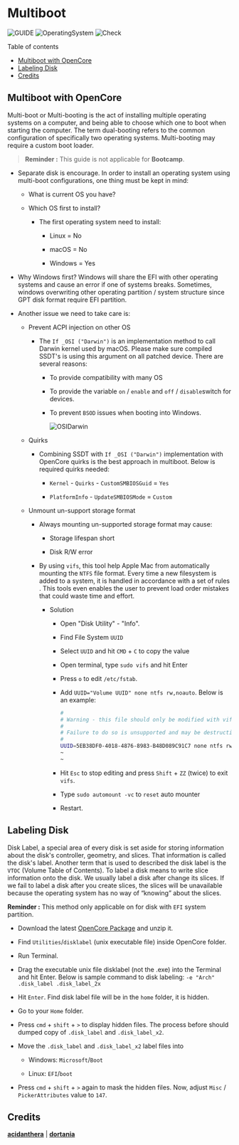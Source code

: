 # Multiboot

![GUIDE](https://img.shields.io/badge/Guide-ACPI-purple)
![OperatingSystem](https://img.shields.io/badge/OS-Hackintosh-blue)
![Check](https://img.shields.io/badge/Status-Pass-brightgreen)

Table of contents

- [Multiboot with OpenCore](#multiboot-with-opencore)
- [Labeling Disk](#labeling-disk)
- [Credits](#credits)

## Multiboot with OpenCore

Multi-boot or Multi-booting is the act of installing multiple operating systems on a computer, and being able to choose which one to boot when starting the computer. The term dual-booting refers to the common configuration of specifically two operating systems. Multi-booting may require a custom boot loader.

> **Reminder :** This guide is not applicable for **Bootcamp**.

- Separate disk is encourage. In order to install an operating system using multi-boot configurations, one thing must be kept in mind:

  - What is current OS you have?
  - Which OS first to install?

    - The first operating system need to install:
  
      - Linux = No
  
      - macOS = No

      - Windows = Yes

- Why Windows first? Windows will share the EFI with other operating systems and cause an error if one of systems breaks. Sometimes, windows overwriting other operating partition / system structure since GPT disk format require EFI partition.
- Another issue we need to take care is:

  - Prevent ACPI injection on other OS

    - The `If _OSI ("Darwin")` is an implementation method to call Darwin kernel used by macOS. Please make sure compiled SSDT's is using this argument on all patched device. There are several reasons:

      - To provide compatibility with many OS

      - To provide the variable `on` / `enable` and `off` / `disable`switch for devices.

      - To prevent `BSOD` issues when booting into Windows.

        ![OSIDarwin](https://user-images.githubusercontent.com/72515939/202378529-b787b94e-2744-4a81-9bba-3b1ac78d93fa.png)
  - Quirks
    - Combining SSDT with `If _OSI ("Darwin")` implementation with OpenCore quirks is the best approach in multiboot. Below is required quirks needed:

      - `Kernel` - `Quirks` - `CustomSMBIOSGuid` = `Yes`

      - `PlatformInfo` - `UpdateSMBIOSMode` = `Custom`

  - Unmount un-support storage format

    - Always mounting un-supported storage format may cause:

      - Storage lifespan short

      - Disk R/W error

    - By using `vifs`, this tool help Apple Mac from automatically mounting the `NTFS` file format. Every time a new filesystem is added to a system, it is handled in accordance with a set of rules . This tools even enables the user to prevent load order mistakes that could waste time and effort.
      - Solution
        - Open "Disk Utility" - "Info".

        - Find File System `UUID`

        - Select `UUID` and hit `CMD` + `C` to copy the value

        - Open terminal, type `sudo vifs` and hit Enter

        - Press `o` to edit `/etc/fstab`.

        - Add `UUID="Volume UUID" none ntfs rw,noauto`. Below is an example:

            ```zsh
            #
            # Warning - this file should only be modified with vifs(8)
            #
            # Failure to do so is unsupported and may be destructive.
            #
            UUID=5EB38DF0-4018-4876-8983-B48D089C91C7 none ntfs rw,noauto 
            ~
            ~
            ```

        - Hit `Esc` to stop editing and press `Shift` + `ZZ` (twice) to exit `vifs`.

        - Type `sudo automount -vc` to `reset` auto mounter

        - Restart.

## Labeling Disk

Disk Label, a special area of every disk is set aside for storing information about the disk's controller, geometry, and slices. That information is called the disk's label. Another term that is used to described the disk label is the `VTOC` (Volume Table of Contents). To label a disk means to write slice information onto the disk. We usually label a disk after change its slices. If we fail to label a disk after you create slices, the slices will be unavailable because the operating system has no way of “knowing” about the slices.

**Reminder :** This method only applicable on for disk with `EFI` system partition.

- Download the latest [OpenCore Package](https://github.com/acidanthera/OpenCorePkg/releases) and unzip it.

- Find `Utilities`/`disklabel` (unix executable file) inside OpenCore folder.

- Run Terminal.

- Drag the executable unix file disklabel (not the .exe) into the Terminal and hit Enter. Below is sample command to disk labeling: `-e "Arch" .disk_label .disk_label_2x`
  
- Hit `Enter`. Find disk label file will be in the `home` folder, it is hidden.

- Go to your `Home` folder.

- Press `cmd` + `shift` + `>` to display hidden files. The process before should dumped copy of `.disk_label` and `.disk_label_x2`.

- Move the `.disk_label` and `.disk_label_x2` label files into

  - Windows: `Microsoft`/`Boot`

  - Linux: `EFI`/`boot`

- Press `cmd` + `shift` + `>` again to mask the hidden files. Now, adjust `Misc` / `PickerAttributes` value to `147`.

## Credits

[**acidanthera**](https://github.com/acidanthera) | [**dortania**](https://dortania.github.io/OpenCore-Install-Guide/)
